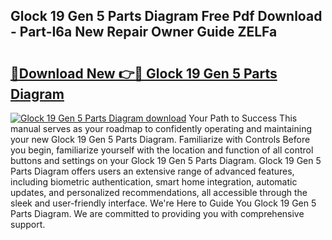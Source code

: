 ## Glock 19 Gen 5 Parts Diagram Free Pdf Download - Part-I6a New Repair Owner Guide ZELFa

# <h2><a href="http://dfs4dyr.blite.top/?on=Glock+19+Gen+5+Parts+Diagram">🔗Download New 👉🔴 Glock 19 Gen 5 Parts Diagram</a></h2>

[![Glock 19 Gen 5 Parts Diagram download](https://i.imgur.com/lujVjoI.png)](http://dfs4dyr.blite.top/?on=Glock+19+Gen+5+Parts+Diagram)
Your Path to Success This manual serves as your roadmap to confidently operating and maintaining your new Glock 19 Gen 5 Parts Diagram. Familiarize with Controls Before you begin, familiarize yourself with the location and function of all control buttons and settings on your Glock 19 Gen 5 Parts Diagram. Glock 19 Gen 5 Parts Diagram offers users an extensive range of advanced features, including biometric authentication, smart home integration, automatic updates, and personalized recommendations, all accessible through the sleek and user-friendly interface. We're Here to Guide You Glock 19 Gen 5 Parts Diagram. We are committed to providing you with comprehensive support.
